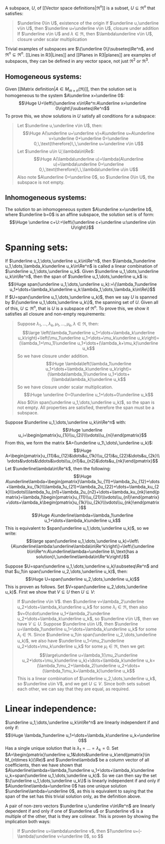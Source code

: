 
A subspace, $U$, of [[Vector space definitions|$\Re^n$]] is a subset, $U\subseteq\Re^n$ that satisfies:
> $\underline 0\in U$, existence of the origin
> If $\underline u,\underline v\in U$, then $\underline u+\underline v\in U$, closure under addition
> If $\underline v\in U$ and $\lambda\in\Re$, then $\lambda\underline v\in U$, closure under scalar multiplication

Trivial examples of subspaces are $\{\underline 0\}\subseteq\Re^n$, and $\Re^n\subseteq\Re^n$. [[Lines in R3|Lines]] and [[Planes in R3|planes]] are examples of subspaces, they can be defined in any vector space, not just $\Re^2$ or $\Re^3$.

## Homogeneous systems:

Given [[Matrix definition|$A\in M_{m\times n}(\Re)$]], then the solution set is homogeneous to the system $A\underline x=\underline 0$:$$\Huge U=\left\{\underline x\in\Re^n:A\underline x=\underline 0\right\}\subseteq\Re^n$$ 
To prove this, we show solutions in $U$ satisfy all conditions for a subspace:
>Let $\underline u,\underline v\in U$, then:$$\Huge A(\underline u+\underline v)=A\underline u+A\underline v=\underline 0+\underline 0=\underline 0,\,\text{therefore}\,\,\underline u+\underline v\in U$$
>Let $\underline u\in U,\lambda\in\Re$:$$\Huge A(\lambda\underline u)=\lambda(A\underline u)=\lambda\underline 0=\underline 0,\,\text{therefore}\,\,\lambda\underline u\in U$$
>Also note $A\underline 0=\underline 0$, so $\underline 0\in U$, the subspace is not empty.

## Inhomogeneous systems:

The solution to an inhomogeneous system $A\underline x=\underline b$, where $\underline b=0$ is an affine subspace, the solution set is of form:$$\Huge \underline c+U:=\left\{\underline c+\underline u:\underline u\in U\right\}$$
# Spanning sets:

If $\underline u_1,\dots,\underline u_k\in\Re^n$, then $\lambda_1\underline u_1,\dots,\lambda_k\underline u_k\in\Re^n$ is called a linear combination of $\underline u_1,\dots,\underline u_k$. Given $\underline u_1,\dots,\underline u_k\in\Re^n$, then the span of $\underline u_1,\dots,\underline u_k$ is:$$\Huge span(\underline u_1,\dots,\underline u_k):=\{\lambda_1\underline u_1+\dots+\lambda_k\underline u_k:\lambda_1,\dots,\lambda_k\in\Re\}$$
If $U=span(\underline u_1,\dots,\underline u_k)$, then we say $U$ is spanned by $\{\underline u_1,\dots,\underline u_k\}$, the spanning set of $U$. Given all of this, $U\subseteq\Re^n$, that is $U$ is a subspace of $\Re^n$. To prove this, we show it satisfies all closure and non-empty requirements:
> Suppose $\lambda_1,\dots,\lambda_k,\mu_1,\dots,\mu_k,\lambda\in\Re$, then:$$\large \left(\lambda_1\underline u_1+\dots+\lambda_k\underline u_k\right)+\left(\mu_1\underline u_1+\dots+\mu_k\underline u_k\right)=(\lambda_1+\mu_1)\underline u_1+\dots+(\lambda_k+\mu_k)\underline u_k$$ So we have closure under addition.
> $$\Huge \lambda\left(\lambda_1\underline u_1+\dots+\lambda_k\underline u_k\right)=(\lambda\lambda_1)\underline u_1+\dots+(\lambda\lambda_k)\underline u_k$$So we have closure under scalar multiplication.$$\Huge \underline 0=0\underline u_1+\dots+0\underline u_k$$
> Also $0\in span(\underline u_1,\dots,\underline u_k)$, so the span is not empty. All properties are satisfied, therefore the span must be a subspace.

Suppose $\underline u_1,\dots,\underline u_k\in\Re^n$ with:$$\Huge \underline u_i=\begin{pmatrix}u_{1i}\\u_{2i}\\\vdots\\u_{ni}\end{pmatrix}$$
From this, we form the matrix $A=(\underline u_1\,\dots\,\underline u_k)$:$$\Huge A=\begin{pmatrix}u_{11}&u_{12}&\dots&u_{1k}\\u_{21}&u_{22}&\dots&u_{2k}\\\vdots&\vdots&\ddots&\vdots\\u_{n1}&u_{n2}&\dots&u_{nk}\end{pmatrix}$$
Let $\underline\lambda\in\Re^k$, then the following:$$\Huge A\underline\lambda=\begin{pmatrix}\lambda_1u_{11}+\lambda_2u_{12}+\dots+\lambda_ku_{1k}\\\lambda_1u_{21}+\lambda_2u_{22}+\dots+\lambda_ku_{2k}\\\vdots\\\lambda_1u_{n1}+\lambda_2u_{n2}+\dots+\lambda_ku_{nk}\end{pmatrix}=\lambda_1\begin{pmatrix}u_{11}\\u_{21}\\\vdots\\u_{n1}\end{pmatrix}+\dots+\lambda_k\begin{pmatrix}u_{1k}\\u_{2k}\\\vdots\\u_{nk}\end{pmatrix}$$$$\Huge A\underline\lambda=\lambda_1\underline u_1+\dots+\lambda_k\underline u_k$$
This is equivalent to $span(\underline u_1,\dots,\underline u_k)$, so we write:$$\large span(\underline u_1,\dots,\underline u_k)=\left\{A\underline\lambda:\underline\lambda\in\Re^k\right\}=\left\{\underline b\in\Re^n:A\underline\lambda=\underline b\,\text{has a solution}\,\underline\lambda\in\Re^k\right\}$$

Suppose $U=span(\underline u_1,\dots,\underline u_k)\subseteq\Re^n$ and that $u_1\in span(\underline u_2,\dots,\underline u_k)$, then:$$\Huge U=span(\underline u_2,\dots,\underline u_k)$$
This is proven as follows. Set $V=span(\underline u_2,\dots,\underline u_k)$. First we show that $V\subseteq U$ then $U\subseteq V$:
> If $\underline v\in V$. then $\underline v=\lambda_2\underline u_2+\dots+\lambda_k\underline u_k$ for some $\lambda_i\in\Re$, then also $v=0\cdot\underline u_1+\lambda_2\underline u_2+\dots+\lambda_k\underline u_k$, so $\underline v\in U$, then we have $V\subseteq U$.
> Suppose $\underline u\in U$, then $\underline u=\lambda_1\underline u_1+\dots+\lambda_k\underline u_k$ for some $\lambda_i\in\Re$. Since $\underline u_1\in span(\underline u_2,\dots,\underline u_k)$, we also have $\underline u_1=\mu_2\underline u_2+\dots+\mu_k\underline u_k$ for some $\mu_i\in\Re$, then we get:$$\large\underline u=\lambda_1(\mu_2\underline u_2+\dots+\mu_k\underline u_k)+\dots+\lambda_k\underline u_k=(\lambda_1\mu_2+\lambda_2)\underline u_2+\dots+(\lambda_1\mu_k+\lambda_k)\underline u_k$$This is a linear combination of $\underline u_2,\dots,\underline u_k$, so $\underline u\in V$, and we get $U\subseteq V$. 
> Since both sets subset each other, we can say that they are equal, as required.

# Linear independence:

$\underline u_1,\dots,\underline u_k\in\Re^n$ are linearly independent if and only if:$$\Huge \lambda_1\underline u_1+\dots+\lambda_k\underline u_k=\underline 0$$
Has a single unique solution that is $\lambda_1=\dots=\lambda_k=0$. Set $A=\begin{pmatrix}\underline u_1&\dots&\underline u_k\end{pmatrix}\in M_{n\times k}(\Re)$ and $\underline\lambda$ be a column vector of all coefficients, then we have shown that $A\underline\lambda=\lambda_1\underline u_1+\dots+\lambda_k\underline u_k=span(\underline u_1,\dots,\underline u_k)$. So we can then say the set $\{\underline u_1,\dots,\underline u_k\}$ is linearly independent if and only if $A\underline\lambda=\underline 0$ has one unique solution $\underline\lambda=\underline 0$, as this is equivalent to saying that the span of the set has this trivial solution only, as the definition above.

A pair of non-zero vectors $\underline u,\underline v\in\Re^n$ are linearly dependent if and only if one of $\underline u$ or $\underline v$ is a multiple of the other, that is they are colinear. This is proven by showing the implication both ways:
> If $\underline u=\lambda\underline v$, then $1\underline u+(-\lambda)\underline v=\underline 0$, so $$